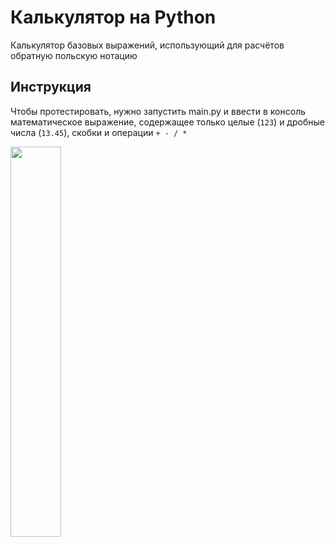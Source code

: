 # Калькулятор на Python

Калькулятор базовых выражений, использующий для расчётов обратную польскую нотацию

## Инструкция

Чтобы протестировать, нужно запустить main.py и ввести в консоль математическое выражение,
содержащее только целые (`123`) и дробные числа (`13.45`), скобки и операции `+ - / *`

<img src="https://i.ibb.co/6D3MHfz/image.png" width="40%">
